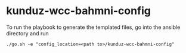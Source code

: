 # kunduz-wcc-bahmni-config
To run the playbook to generate the templated files, go into the ansible directory and run
```
./go.sh -e "config_location=<path to>/kunduz-wcc-bahmni-config"
```
